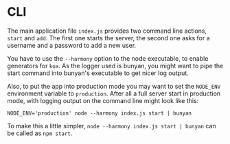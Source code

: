 CLI
===
The main application file `index.js` provides two command line actions, `start` and `add`.
The first one starts the server, the second one asks for a username and a password to add a new user.

You have to use the `--harmony` option to the node executable, to enable generators for `koa`.
As the logger used is bunyan, you might want to pipe the start command into bunyan's executable to get nicer log output.

Also, to put the app into production mode you may want to set the `NODE_ENV` environment variable to `production`.
After all a full server start in production mode, with logging output on the command line might look like this:

	NODE_ENV='production' node --harmony index.js start | bunyan

To make this a little simpler, `node --harmony index.js start | bunyan` can be called as `npm start`.